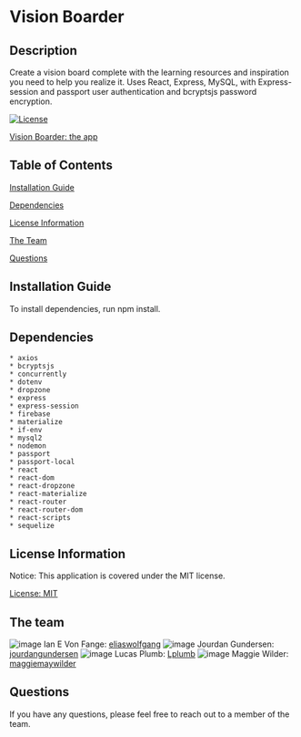 # Vision Boarder

## Description

Create a vision board complete with the learning resources and inspiration you need to help you realize it. Uses React, Express, MySQL, with Express-session and passport user authentication and bcryptsjs password encryption.

[![License](https://img.shields.io/badge/license-MIT-blueviolet.svg)](https://opensource.org/licenses/MIT)

[Vision Boarder: the app](https://vision-board-learning-place.herokuapp.com/)

## Table of Contents

[Installation Guide](#installation-guide)

[Dependencies](#dependencies)

[License Information](#license-information)

[The Team](#the-team)

[Questions](#questions)

## Installation Guide

To install dependencies, run npm install.

## Dependencies

    * axios
    * bcryptsjs
    * concurrently
    * dotenv
    * dropzone
    * express
    * express-session
    * firebase
    * materialize
    * if-env
    * mysql2
    * nodemon
    * passport
    * passport-local
    * react
    * react-dom
    * react-dropzone
    * react-materialize
    * react-router
    * react-router-dom
    * react-scripts
    * sequelize

## License Information

Notice: This application is covered under the MIT license.

 [License: MIT](https://opensource.org/licenses/MIT)

## The team

![image](https://avatars.githubusercontent.com/u/66137019?v=4)
Ian E Von Fange: [eliaswolfgang](https://github.com/eliaswolfgang)
![image](https://avatars.githubusercontent.com/u/73676027?v=4)
Jourdan Gundersen: [jourdangundersen](https://github.com/jourdangundersen)
![image](https://avatars.githubusercontent.com/u/74584167?v=4)
Lucas Plumb: [Lplumb](https://github.com/Lplumb)
![image](https://avatars.githubusercontent.com/u/72891601?v=4)
Maggie Wilder: [maggiemaywilder](https://github.com/maggiemaywilder)





## Questions

If you have any questions, please feel free to reach out to a member of the team.

